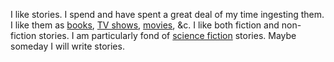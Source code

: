I like stories.  I spend and have spent a great deal of my time ingesting them.  I like them as [books](/content/books.md), [TV shows](/content/tv.md), [movies](/content/movies.md), &c.  I like both fiction and non-fiction stories.  I am particularly fond of [science fiction](/content/sci-fi.md) stories.  Maybe someday I will write stories.
